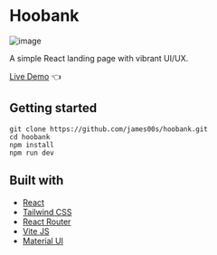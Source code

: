 # Hoobank

![image](https://github.com/james00s/landing_page/assets/104856187/232ac229-7c72-4d8c-b46e-7aeb114bb4c0)

A simple React landing page with vibrant UI/UX.

[Live Demo](https://hoobank-dun-theta.vercel.app/) :point_left:

## Getting started

```
git clone https://github.com/james00s/hoobank.git
cd hoobank
npm install
npm run dev
```

## Built with

- [React](https://reactjs.org/)
- [Tailwind CSS](https://tailwindcss.com/)
- [React Router](https://reactrouter.com/)
- [Vite JS](https://vitejs.dev/)
- [Material UI](https://mui.com/)
